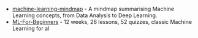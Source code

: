 - [machine-learning-mindmap](https://github.com/dformoso/machine-learning-mindmap) - A mindmap summarising Machine Learning concepts, from Data Analysis to Deep Learning.
- [ML-For-Beginners](https://github.com/microsoft/ML-For-Beginners) - 12 weeks, 26 lessons, 52 quizzes, classic Machine Learning for al

